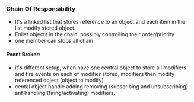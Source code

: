 ### Chain Of Responsibility

* It's a linked list that stores reference to an object and each item in the list modify stored object.
* Enlist objects in the chain, possibly controlling their order/priority
* one member can stops all chain

#### Event Broker:

* it's different setup, when have one central object to store all modifiers and fire events on each of modifier stored, modifiers then modify referenced object (object to modify)
* cental object handle adding removing (subscribing and unsubscribing) anf handling (firing/activating) modifiers.
